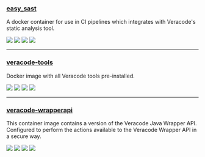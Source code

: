 ### [easy_sast](https://github.com/seisollc/easy_sast)

A docker container for use in CI pipelines which integrates with Veracode's static analysis tool.

![](https://img.shields.io/github/stars/seisollc/easy_sast.svg)
![](https://img.shields.io/github/languages/top/seisollc/easy_sast)
![](https://img.shields.io/github/contributors/seisollc/easy_sast)
[![](https://img.shields.io/github/followers/seisollc?label=seisollc&style=social)](https://github.com/seisollc)

---
### [veracode-tools](https://github.com/ctcampbell/veracode-tools)

Docker image with all Veracode tools pre-installed.

![](https://img.shields.io/github/stars/ctcampbell/veracode-tools.svg)
![](https://img.shields.io/github/languages/top/ctcampbell/veracode-tools)
![](https://img.shields.io/github/contributors/ctcampbell/veracode-tools)
[![](https://img.shields.io/github/followers/ctcampbell?label=ctcampbell&style=social)](https://github.com/ctcampbell)

---
### [veracode-wrapperapi](https://github.com/dennismedeiros/veracode-wrapperapi)

This container image contains a version of the Veracode Java Wrapper API. Configured to perform the actions available to the Veracode Wrapper API in a secure way.

![](https://img.shields.io/github/stars/dennismedeiros/veracode-wrapperapi.svg)
![](https://img.shields.io/github/languages/top/dennismedeiros/veracode-wrapperapi)
![](https://img.shields.io/github/contributors/dennismedeiros/veracode-wrapperapi)
[![](https://img.shields.io/github/followers/dennismedeiros?label=dennismedeiros&style=social)](https://github.com/dennismedeiros)
